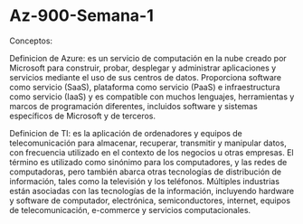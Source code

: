 # Az-900-Semana-1

Conceptos:

Definicion de Azure: es un servicio de computación en la nube creado por Microsoft para construir, probar, desplegar y administrar aplicaciones y servicios mediante el uso de sus centros de datos. Proporciona software como servicio (SaaS), plataforma como servicio (PaaS) e infraestructura como servicio (IaaS) y es compatible con muchos lenguajes, herramientas y marcos de programación diferentes, incluidos software y sistemas específicos de Microsoft y de terceros.

Definicion de TI: es la aplicación de ordenadores y equipos de telecomunicación para almacenar, recuperar, transmitir y manipular datos, con frecuencia utilizado en el contexto de los negocios u otras empresas. El término es utilizado como sinónimo para los computadores, y las redes de computadoras, pero también abarca otras tecnologías de distribución de información, tales como la televisión y los teléfonos. Múltiples industrias están asociadas con las tecnologías de la información, incluyendo hardware y software de computador, electrónica, semiconductores, internet, equipos de telecomunicación, e-commerce y servicios computacionales.
